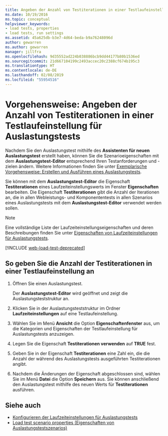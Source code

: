 ```yaml
---
title: Angeben der Anzahl von Testiterationen in einer Testlaufeinstellung für Auslastungstests
ms.date: 10/19/2016
ms.topic: conceptual
helpviewer_keywords:
- load tests, properties
- load tests, run settings
ms.assetid: 45a625db-b3e7-4d64-beda-b9a76248096d
author: gewarren
ms.author: gewarren
manager: jillfra
ms.openlocfilehash: 9d35552ad224b038886bcb9dd44177b80b1536ed
ms.sourcegitcommit: 21d667104199c2493accec20c2388cf674b195c3
ms.translationtype: HT
ms.contentlocale: de-DE
ms.lasthandoff: 02/08/2019
ms.locfileid: "55954516"
---
```

# <a name="how-to-specify-the-number-of-test-iterations-in-a-load-test-run-setting"></a>Vorgehensweise: Angeben der Anzahl von Testiterationen in einer Testlaufeinstellung für Auslastungstests

Nachdem Sie den Auslastungstest mithilfe des **Assistenten für neuen Auslastungstest** erstellt haben, können Sie die Szenarioeigenschaften mit dem **Auslastungstest-Editor** entsprechend Ihren Testanforderungen und -zielen ändern. Weitere Informationen finden Sie unter [Exemplarische Vorgehensweise: Erstellen und Ausführen eines Auslastungstests](../test/walkthrough-create-and-run-a-load-test.md).

Sie können mit dem **Auslastungstest-Editor** die Eigenschaft **Testiterationen** eines Laufzeiteinstellungswerts im Fenster **Eigenschaften** bearbeiten. Die Eigenschaft **Testiterationen** gibt die Anzahl der Iterationen an, die in allen Webleistungs- und Komponententests in allen Szenarios eines Auslastungstests mit dem **Auslastungstest-Editor** verwendet werden sollen.

> [!NOTE]
> Eine vollständige Liste der Laufzeiteinstellungseigenschaften und deren Beschreibungen finden Sie unter [Eigenschaften von Laufzeiteinstellungen für Auslastungstests](../test/load-test-run-settings-properties.md).

[!INCLUDE [web-load-test-deprecated](includes/web-load-test-deprecated.md)]

## <a name="to-specify-the-number-of-test-iterations-in-a-run-setting"></a>So geben Sie die Anzahl der Testiterationen in einer Testlaufeinstellung an

1.  Öffnen Sie einen Auslastungstest.

     Der **Auslastungstest-Editor** wird geöffnet und zeigt die Auslastungsteststruktur an.

2.  Klicken Sie in der Auslastungsteststruktur im Ordner **Laufzeiteinstellungen** auf eine Testlaufeinstellung.

3.  Wählen Sie im Menü **Ansicht** die Option **Eigenschaftenfenster** aus, um die Kategorien und Eigenschaften der Testlaufeinstellung für Auslastungstests anzuzeigen.

4.  Legen Sie die Eigenschaft **Testiterationen verwenden** auf **TRUE** fest.

5.  Geben Sie in der Eigenschaft **Testiterationen** eine Zahl ein, die die Anzahl der während des Auslastungstests ausgeführten Testiterationen angibt.

6.  Nachdem die Änderungen der Eigenschaft abgeschlossen sind, wählen Sie im Menü **Datei** die Option **Speichern** aus. Sie können anschließend den Auslastungstest mithilfe des neuen Werts für **Testiterationen** ausführen.

## <a name="see-also"></a>Siehe auch

- [Konfigurieren der Laufzeiteinstellungen für Auslastungstests](../test/configure-load-test-run-settings.md)
- [Load test scenario properties (Eigenschaften von Auslastungstestszenarios)](../test/load-test-scenario-properties.md)